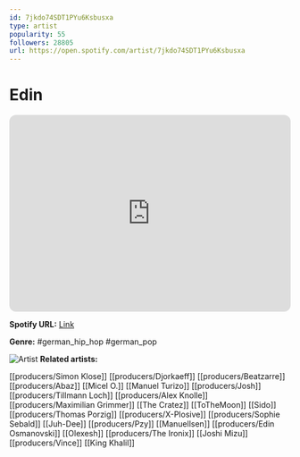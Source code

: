 ```yaml
---
id: 7jkdo74SDT1PYu6Ksbusxa
type: artist
popularity: 55
followers: 28805
url: https://open.spotify.com/artist/7jkdo74SDT1PYu6Ksbusxa
---
```

# Edin

<iframe style="border-radius:12px" src="https://open.spotify.com/embed/artist/7jkdo74SDT1PYu6Ksbusxa" width="100%" height="352" frameBorder="0" allowfullscreen="" allow="autoplay; clipboard-write; encrypted-media; fullscreen; picture-in-picture" loading="lazy"></iframe>

**Spotify URL:** [Link](https://open.spotify.com/artist/7jkdo74SDT1PYu6Ksbusxa)

**Genre:**  #german_hip_hop #german_pop

![Artist](https://i.scdn.co/image/ab6761610000e5ebb33e535f2baa68ec7ace8d49)
**Related artists:**

[[producers/Simon Klose]]
[[producers/Djorkaeff]]
[[producers/Beatzarre]]
[[producers/Abaz]]
[[Micel O.]]
[[Manuel Turizo]]
[[producers/Josh]]
[[producers/Tillmann Loch]]
[[producers/Alex Knolle]]
[[producers/Maximilian Grimmer]]
[[The Cratez]]
[[ToTheMoon]]
[[Sido]]
[[producers/Thomas Porzig]]
[[producers/X-Plosive]]
[[producers/Sophie Sebald]]
[[Juh-Dee]]
[[producers/Pzy]]
[[Manuellsen]]
[[producers/Edin Osmanovski]]
[[Olexesh]]
[[producers/The Ironix]]
[[Joshi Mizu]]
[[producers/Vince]]
[[King Khalil]]
